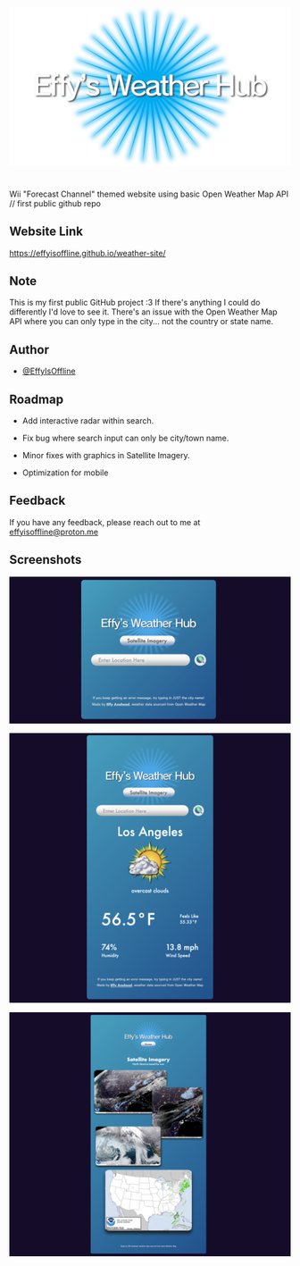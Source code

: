 ![Logo](https://github.com/EffyIsOffline/weather-site/blob/a28d7d923b9a23f8cf1fd7d4b48b8bdb6a8c7834/img/logo.png?raw=true)

#
Wii "Forecast Channel" themed website using basic Open Weather Map API // first public github repo

## Website Link

https://effyisoffline.github.io/weather-site/



## Note

This is my first public GitHub project :3 If there's anything I could do differently I'd love to see it. There's an issue with the Open Weather Map API where you can only type in the city... not the country or state name.
## Author

- [@EffyIsOffline](https://www.github.com/effyisoffline)


## Roadmap

- Add interactive radar within search.

- Fix bug where search input can only be city/town name.

- Minor fixes with graphics in Satellite Imagery.

- Optimization for mobile


## Feedback

If you have any feedback, please reach out to me at effyisoffline@proton.me


## Screenshots

![Home Screenshot](https://github.com/EffyIsOffline/weather-site/blob/main/screenshots/home.png?raw=true)

![Search Result Screenshot](https://github.com/EffyIsOffline/weather-site/blob/main/screenshots/weather.png?raw=true)

![Imagery Screenshot](https://github.com/EffyIsOffline/weather-site/blob/main/screenshots/satellite.png?raw=true)





